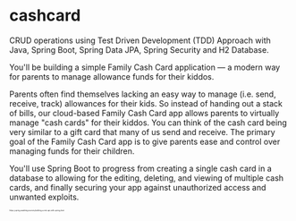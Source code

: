 # cashcard
CRUD operations using Test Driven Development (TDD) Approach with Java, Spring Boot, Spring Data JPA, Spring Security and H2 Database.

You'll be building a simple Family Cash Card application — a modern way for parents to manage allowance funds for their kiddos.

Parents often find themselves lacking an easy way to manage (i.e. send, receive, track) allowances for their kids. So instead of handing out a stack of bills, our cloud-based Family Cash Card app allows parents to virtually manage "cash cards" for their kiddos. You can think of the cash card being very similar to a gift card that many of us send and receive. The primary goal of the Family Cash Card app is to give parents ease and control over managing funds for their children.

You'll use Spring Boot to progress from creating a single cash card in a database to allowing for the editing, deleting, and viewing of multiple cash cards, and finally securing your app against unauthorized access and unwanted exploits.

<p style="font-size:3px">https://spring.academy/courses/building-a-rest-api-with-spring-boot</p>
